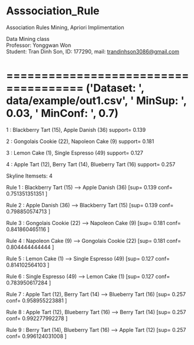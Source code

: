 # Asssociation_Rule
Association Rules Mining, Apriori Implimentation

Data Mining class                                                                               
Professor: Yonggwan Won                                 
Student: Tran Dinh Son, ID: 177290, mail: trandinhson3086@gmail.com 

=====================================
('Dataset: ', data/example/out1.csv', ' MinSup: ', 0.03, ' MinConf: ', 0.7)
============================================
1 : Blackberry Tart (15), Apple Danish (36) support= 0.139          

2 : Gongolais Cookie (22), Napoleon Cake (9) support= 0.181  

3 : Lemon Cake (1), Single Espresso (49) support= 0.127 			

4 : Apple Tart (12), Berry Tart (14), Blueberry Tart (16) support= 0.257																			

Skyline Itemsets: 4																			

Rule 1 : Blackberry Tart (15) --> Apple Danish (36) [sup= 0.139 conf= 0.751351351351 ] 	

Rule 2 : Apple Danish (36) --> Blackberry Tart (15) [sup= 0.139 conf= 0.798850574713 ]

Rule 3 : Gongolais Cookie (22) --> Napoleon Cake (9) [sup= 0.181 conf= 0.841860465116 ]

Rule 4 : Napoleon Cake (9) --> Gongolais Cookie (22) [sup= 0.181 conf= 0.804444444444 ] 

Rule 5 : Lemon Cake (1) --> Single Espresso (49) [sup= 0.127 conf= 0.814102564103 ] 		

Rule 6 : Single Espresso (49) --> Lemon Cake (1) [sup= 0.127 conf= 0.783950617284 ] 			

Rule 7 : Apple Tart (12), Berry Tart (14) --> Blueberry Tart (16) [sup= 0.257 conf= 0.958955223881 ] 

Rule 8 : Apple Tart (12), Blueberry Tart (16) --> Berry Tart (14) [sup= 0.257 conf= 0.992277992278 ] 

Rule 9 : Berry Tart (14), Blueberry Tart (16) --> Apple Tart (12) [sup= 0.257 conf= 0.996124031008 ]																	
